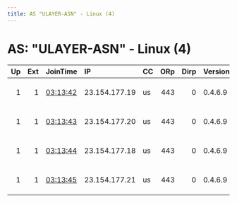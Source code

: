 ```yaml
---
title: AS "ULAYER-ASN" - Linux (4)
---
```


# AS: "ULAYER-ASN" - Linux (4)

|   Up |   Ext | JoinTime                                                                                              | IP            | CC   |   ORp |   Dirp | Version   | Contact                   | Nickname            |   eFamMembers |
|-----:|------:|:------------------------------------------------------------------------------------------------------|:--------------|:-----|------:|-------:|:----------|:--------------------------|:--------------------|--------------:|
|    1 |     1 | [03:13:42](https://nusenu.github.io/OrNetStats/w/relay/52C6FC3EE9D3609ECF5A9DEB511A3356102B251A.html) | 23.154.177.19 | us   |   443 |      0 | 0.4.6.9   | email:admin @ unredacted. | UnredactedEdmonds   |            16 |
|    1 |     1 | [03:13:43](https://nusenu.github.io/OrNetStats/w/relay/5F5DC5C44EAB40E4095F4712B300AB8758FBDC7B.html) | 23.154.177.20 | us   |   443 |      0 | 0.4.6.9   | email:admin @ unredacted. | UnredactedKlein     |            16 |
|    1 |     1 | [03:13:44](https://nusenu.github.io/OrNetStats/w/relay/9437EFBFD73AF60D72BB25F7250E62046DA03099.html) | 23.154.177.18 | us   |   443 |      0 | 0.4.6.9   | email:admin @ unredacted. | UnredactedMcGehee   |            16 |
|    1 |     1 | [03:13:45](https://nusenu.github.io/OrNetStats/w/relay/C573EB46E2AE01E0CA5012BA8089356729DD551E.html) | 23.154.177.21 | us   |   443 |      0 | 0.4.6.9   | email:admin @ unredacted. | UnredactedAnonymous |            16 |
